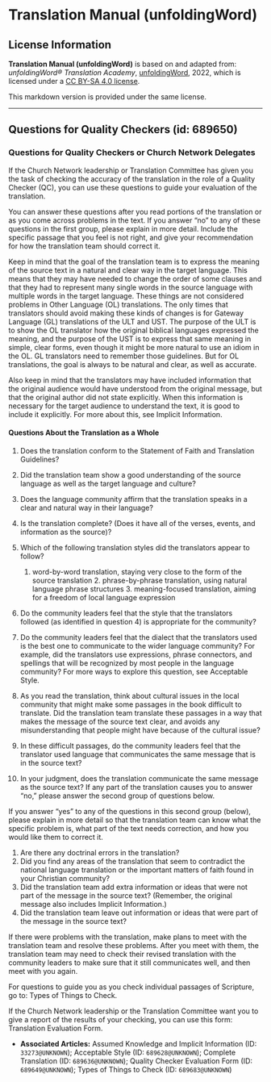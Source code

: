 # Translation Manual (unfoldingWord)

## License Information

**Translation Manual (unfoldingWord)** is based on and adapted from: _unfoldingWord® Translation Academy_, [unfoldingWord](https://unfoldingword.org/utw), 2022, which is licensed under a [CC BY-SA 4.0 license](https://creativecommons.org/licenses/by-sa/4.0/legalcode.en).

This markdown version is provided under the same license.



--------------------------------

## Questions for Quality Checkers (id: 689650)

### Questions for Quality Checkers or Church Network Delegates

If the Church Network leadership or Translation Committee has given you the task of checking the accuracy of the translation in the role of a Quality Checker (QC), you can use these questions to guide your evaluation of the translation.

You can answer these questions after you read portions of the translation or as you come across problems in the text. If you answer “no” to any of these questions in the first group, please explain in more detail. Include the specific passage that you feel is not right, and give your recommendation for how the translation team should correct it.

Keep in mind that the goal of the translation team is to express the meaning of the source text in a natural and clear way in the target language. This means that they may have needed to change the order of some clauses and that they had to represent many single words in the source language with multiple words in the target language. These things are not considered problems in Other Language (OL) translations. The only times that translators should avoid making these kinds of changes is for Gateway Language (GL) translations of the ULT and UST. The purpose of the ULT is to show the OL translator how the original biblical languages expressed the meaning, and the purpose of the UST is to express that same meaning in simple, clear forms, even though it might be more natural to use an idiom in the OL. GL translators need to remember those guidelines. But for OL translations, the goal is always to be natural and clear, as well as accurate.

Also keep in mind that the translators may have included information that the original audience would have understood from the original message, but that the original author did not state explicitly. When this information is necessary for the target audience to understand the text, it is good to include it explicitly. For more about this, see Implicit Information.

#### Questions About the Translation as a Whole

1. Does the translation conform to the Statement of Faith and Translation Guidelines?
2. Did the translation team show a good understanding of the source language as well as the target language and culture?
3. Does the language community affirm that the translation speaks in a clear and natural way in their language?
4. Is the translation complete? (Does it have all of the verses, events, and information as the source)?
5. Which of the following translation styles did the translators appear to follow?

    1. word\-by\-word translation, staying very close to the form of the source translation
        2. phrase\-by\-phrase translation, using natural language phrase structures
        3. meaning\-focused translation, aiming for a freedom of local language expression
6. Do the community leaders feel that the style that the translators followed (as identified in question 4\) is appropriate for the community?
7. Do the community leaders feel that the dialect that the translators used is the best one to communicate to the wider language community? For example, did the translators use expressions, phrase connectors, and spellings that will be recognized by most people in the language community? For more ways to explore this question, see Acceptable Style.
8. As you read the translation, think about cultural issues in the local community that might make some passages in the book difficult to translate. Did the translation team translate these passages in a way that makes the message of the source text clear, and avoids any misunderstanding that people might have because of the cultural issue?
9. In these difficult passages, do the community leaders feel that the translator used language that communicates the same message that is in the source text?
10. In your judgment, does the translation communicate the same message as the source text? If any part of the translation causes you to answer “no,” please answer the second group of questions below.

If you answer “yes” to any of the questions in this second group (below), please explain in more detail so that the translation team can know what the specific problem is, what part of the text needs correction, and how you would like them to correct it.

1. Are there any doctrinal errors in the translation?
2. Did you find any areas of the translation that seem to contradict the national language translation or the important matters of faith found in your Christian community?
3. Did the translation team add extra information or ideas that were not part of the message in the source text? (Remember, the original message also includes Implicit Information.)
4. Did the translation team leave out information or ideas that were part of the message in the source text?

If there were problems with the translation, make plans to meet with the translation team and resolve these problems. After you meet with them, the translation team may need to check their revised translation with the community leaders to make sure that it still communicates well, and then meet with you again.

For questions to guide you as you check individual passages of Scripture, go to: Types of Things to Check.

If the Church Network leadership or the Translation Committee want you to give a report of the results of your checking, you can use this form: Translation Evaluation Form.

* **Associated Articles:** Assumed Knowledge and Implicit Information (ID: `33273@UNKNOWN`); Acceptable Style (ID: `689628@UNKNOWN`); Complete Translation (ID: `689636@UNKNOWN`); Quality Checker Evaluation Form (ID: `689649@UNKNOWN`); Types of Things to Check (ID: `689683@UNKNOWN`)

